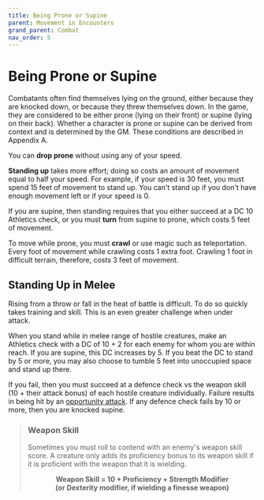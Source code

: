 ```yaml
---
title: Being Prone or Supine
parent: Movement in Encounters
grand_parent: Combat
nav_order: 5
---
```


# Being Prone or Supine
Combatants often find themselves lying on the ground, either because they are knocked down, or because they threw themselves down. In the game, they are considered to be either prone (lying on their front) or supine (lying on their back). Whether a character is prone or supine can be derived from context and is determined by the GM. These conditions are described in Appendix A.

You can **drop prone** without using any of your speed.

**Standing up** takes more effort; doing so costs an amount of movement equal to half your speed. For example, if your speed is 30 feet, you must spend 15 feet of movement to stand up. You can't stand up if you don't have enough movement left or if your speed is 0.

If you are supine, then standing requires that you either succeed at a DC 10 Athletics check, or you must **turn** from supine to prone, which costs 5 feet of movement.

To move while prone, you must **crawl** or use magic such as teleportation. Every foot of movement while crawling costs 1 extra foot. Crawling 1 foot in difficult terrain, therefore, costs 3 feet of movement.

## Standing Up in Melee
Rising from a throw or fall in the heat of battle is difficult. To do so quickly takes training and skill. This is an even greater challenge when under attack.

When you stand while in melee range of hostile creatures, make an Athletics check with a DC of 10 + 2 for each enemy for whom you are within reach. If you are supine, this DC increases by 5. If you beat the DC to stand by 5 or more, you may also choose to tumble 5 feet into unoccupied space and stand up there.

If you fail, then you must succeed at a defence check vs the weapon skill (10 + their attack bonus) of each hostile creature individually. Failure results in being hit by an [opportunity attack](https://stormchaserroleplaying.com/stormchaserRPG/Combat/MakinganAttack/MeleeAttacks/#opportunity-attacks). If any defence check fails by 10 or more, then you are knocked supine.

> ### Weapon Skill
> 
> Sometimes you must roll to contend with an enemy's weapon skill score. A creature only adds its proficiency bonus to its weapon skill if it is proficient with the weapon that it is wielding.
> 
> <center>
> 
> <strong>Weapon Skill = 10 + Proficiency + Strength Modifier<br>(or Dexterity modifier, if wielding a finesse weapon)</strong>
> 
> </center>
